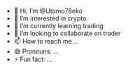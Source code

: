 - 👋 Hi, I’m @Utomo78eko
- 👀 I’m interested in crypto.
- 🌱 I’m currently learning trading
- 💞️ I’m looking to collaborate on trader
- 📫 How to reach me ...
- 😄 Pronouns: ...
- ⚡ Fun fact: ...

<!---
Utomo78eko/Utomo78eko is a ✨ special ✨ repository because its `README.md` (this file) appears on your GitHub profile.
You can click the Preview link to take a look at your changes.
--->
